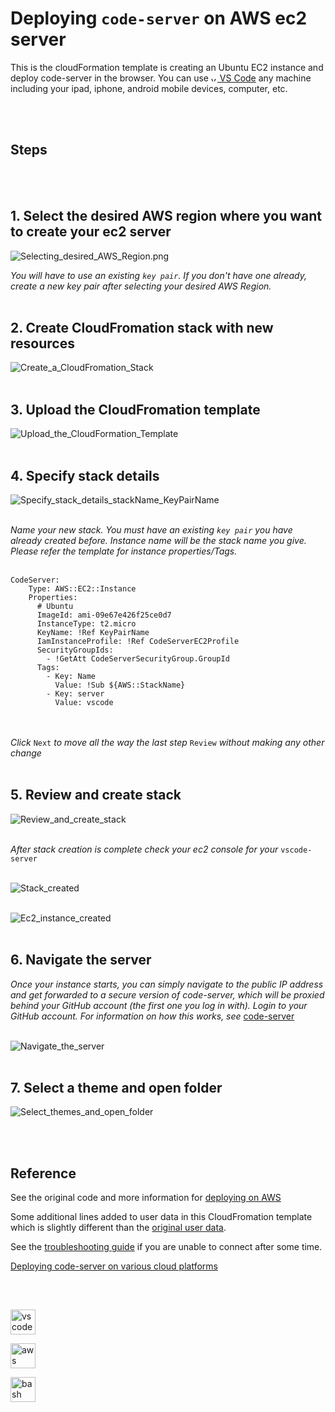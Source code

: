 # Deploying `code-server` on AWS ec2 server

This is the cloudFormation template is creating an Ubuntu EC2 instance and deploy code-server in the browser. You can use <a align="left"> </a> <a href="https://code.visualstudio.com/" target="_blank"> <img src="https://www.vectorlogo.zone/logos/visualstudio_code/visualstudio_code-icon.svg" alt="vscode" width="10" height="10"/> </a>  [VS Code](https://code.visualstudio.com) any machine including your ipad, iphone, android mobile devices, computer, etc.

<br></br>

## Steps

<br></br>

## 1. Select the desired AWS region where you want to create your ec2 server

![Selecting_desired_AWS_Region.png](docs/Selecting_desired_AWS_Region.png?raw=true)


_You will have to use an existing `key pair`. If you don't have one already, create a new key pair after selecting your desired AWS Region._
<br></br>

## 2. Create CloudFromation stack with new resources

![Create_a_CloudFromation_Stack](docs/Create_a_CloudFromation_Stack.png?raw=true)
<br></br>

## 3. Upload the CloudFromation template

![Upload_the_CloudFormation_Template](docs/Upload_the_CloudFormation_Template.png?raw=true)
<br></br>

## 4. Specify stack details
![Specify_stack_details_stackName_KeyPairName](docs/Specify_stack_details_stackName_KeyPairName.png?raw=true)
<br></br>

_Name your new stack. You must have an existing `key pair` you have already created before. 
Instance name will be the stack name you give. Please refer the template for instance properties/Tags._
<br></br>

```
CodeServer:
    Type: AWS::EC2::Instance
    Properties:
      # Ubuntu
      ImageId: ami-09e67e426f25ce0d7
      InstanceType: t2.micro
      KeyName: !Ref KeyPairName
      IamInstanceProfile: !Ref CodeServerEC2Profile
      SecurityGroupIds:
        - !GetAtt CodeServerSecurityGroup.GroupId
      Tags:
        - Key: Name
          Value: !Sub ${AWS::StackName}
        - Key: server
          Value: vscode
```

<br></br>
_Click_ `Next` _to move all the way the last step_ `Review` _without making any other change_ 
<br></br>


## 5. Review and create stack

![Review_and_create_stack](docs/Review_and_create_stack.png?raw=true)
<br></br>

_After stack creation is complete check your ec2 console for your_ `vscode-server`
<br></br>

![Stack_created](docs/Stack_created.png?raw=true)
<br></br>

![Ec2_instance_created](docs/Ec2_instance_created.png?raw=true)
<br></br>


## 6. Navigate the server

_Once your instance starts, you can simply navigate to the public IP address and get forwarded to a secure version of code-server, which will be proxied behind your GitHub account (the first one you log in with). Login to your GitHub account. For information on how this works, see_ [code-server](https://github.com/cdr/code-server#cloud-program-%EF%B8%8F)
<br></br>

![Navigate_the_server](docs/Navigate_the_server.png?raw=true)
<br></br>

## 7. Select a theme and open folder

![Select_themes_and_open_folder](docs/Select_themes_and_open_folder.png?raw=true)


<br></br>

## Reference

See the original code and more information for [deploying on AWS](https://github.com/cdr/deploy-code-server/blob/main/guides/aws-ec2.md)

Some additional lines added to user data in this CloudFromation template which is slightly different than the [original user data](https://github.com/cdr/deploy-code-server/blob/main/deploy-vm/launch-code-server.sh).

See the [troubleshooting guide](../deploy-vm#troubleshooting) if you are unable to connect after some time.

[Deploying code-server on various cloud platforms](https://github.com/cdr/deploy-code-server)



## 
<br>

<a align="left"> </a> <a href="https://code.visualstudio.com/" target="_blank"> <img src="https://www.vectorlogo.zone/logos/visualstudio_code/visualstudio_code-icon.svg" alt="vscode" width="40" height="40"/> </a> 

<a href="https://aws.amazon.com/cloudformation/" target="_blank"> <img src="https://www.vectorlogo.zone/logos/amazon_cloudformation/amazon_cloudformation-icon.svg" alt="aws" width="40" height="40"/> </a> 

<a href="https://www.gnu.org/software/bash/" target="_blank"> <img src="https://www.vectorlogo.zone/logos/gnu_bash/gnu_bash-icon.svg" alt="bash" width="40" height="40"/></a> 
